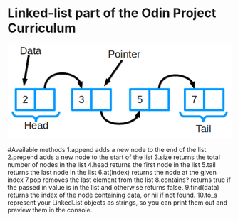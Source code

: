 # Linked-list part of the Odin Project Curriculum
![Image Hover Text](/single-list.png)

#Available methods 
1.append adds a new node to the end of the list
2.prepend adds a new node to the start of the list
3.size returns the total number of nodes in the list
4.head returns the first node in the list
5.tail returns the last node in the list
6.at(index) returns the node at the given index
7.pop removes the last element from the list
8.contains? returns true if the passed in value is in the list and otherwise returns false.
9.find(data) returns the index of the node containing data, or nil if not found.
10.to_s represent your LinkedList objects as strings, so you can print them out and preview them in the console.



